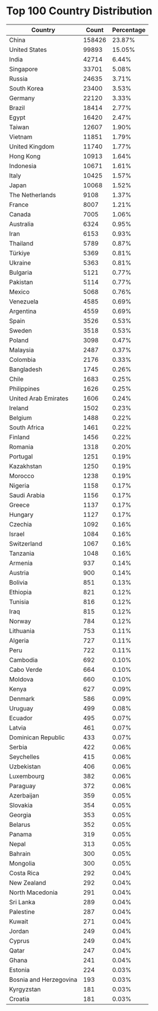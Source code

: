 # Top 100 Country Distribution
| Country | Count | Percentage |
|----|----|----|
| China | 158426 | 23.87% |
| United States | 99893 | 15.05% |
| India | 42714 | 6.44% |
| Singapore | 33701 | 5.08% |
| Russia | 24635 | 3.71% |
| South Korea | 23400 | 3.53% |
| Germany | 22120 | 3.33% |
| Brazil | 18414 | 2.77% |
| Egypt | 16420 | 2.47% |
| Taiwan | 12607 | 1.90% |
| Vietnam | 11851 | 1.79% |
| United Kingdom | 11740 | 1.77% |
| Hong Kong | 10913 | 1.64% |
| Indonesia | 10671 | 1.61% |
| Italy | 10425 | 1.57% |
| Japan | 10068 | 1.52% |
| The Netherlands | 9108 | 1.37% |
| France | 8007 | 1.21% |
| Canada | 7005 | 1.06% |
| Australia | 6324 | 0.95% |
| Iran | 6153 | 0.93% |
| Thailand | 5789 | 0.87% |
| Türkiye | 5369 | 0.81% |
| Ukraine | 5363 | 0.81% |
| Bulgaria | 5121 | 0.77% |
| Pakistan | 5114 | 0.77% |
| Mexico | 5068 | 0.76% |
| Venezuela | 4585 | 0.69% |
| Argentina | 4559 | 0.69% |
| Spain | 3526 | 0.53% |
| Sweden | 3518 | 0.53% |
| Poland | 3098 | 0.47% |
| Malaysia | 2487 | 0.37% |
| Colombia | 2176 | 0.33% |
| Bangladesh | 1745 | 0.26% |
| Chile | 1683 | 0.25% |
| Philippines | 1626 | 0.25% |
| United Arab Emirates | 1606 | 0.24% |
| Ireland | 1502 | 0.23% |
| Belgium | 1488 | 0.22% |
| South Africa | 1461 | 0.22% |
| Finland | 1456 | 0.22% |
| Romania | 1318 | 0.20% |
| Portugal | 1251 | 0.19% |
| Kazakhstan | 1250 | 0.19% |
| Morocco | 1238 | 0.19% |
| Nigeria | 1158 | 0.17% |
| Saudi Arabia | 1156 | 0.17% |
| Greece | 1137 | 0.17% |
| Hungary | 1127 | 0.17% |
| Czechia | 1092 | 0.16% |
| Israel | 1084 | 0.16% |
| Switzerland | 1067 | 0.16% |
| Tanzania | 1048 | 0.16% |
| Armenia | 937 | 0.14% |
| Austria | 900 | 0.14% |
| Bolivia | 851 | 0.13% |
| Ethiopia | 821 | 0.12% |
| Tunisia | 816 | 0.12% |
| Iraq | 815 | 0.12% |
| Norway | 784 | 0.12% |
| Lithuania | 753 | 0.11% |
| Algeria | 727 | 0.11% |
| Peru | 722 | 0.11% |
| Cambodia | 692 | 0.10% |
| Cabo Verde | 664 | 0.10% |
| Moldova | 660 | 0.10% |
| Kenya | 627 | 0.09% |
| Denmark | 586 | 0.09% |
| Uruguay | 499 | 0.08% |
| Ecuador | 495 | 0.07% |
| Latvia | 461 | 0.07% |
| Dominican Republic | 433 | 0.07% |
| Serbia | 422 | 0.06% |
| Seychelles | 415 | 0.06% |
| Uzbekistan | 406 | 0.06% |
| Luxembourg | 382 | 0.06% |
| Paraguay | 372 | 0.06% |
| Azerbaijan | 359 | 0.05% |
| Slovakia | 354 | 0.05% |
| Georgia | 353 | 0.05% |
| Belarus | 352 | 0.05% |
| Panama | 319 | 0.05% |
| Nepal | 313 | 0.05% |
| Bahrain | 300 | 0.05% |
| Mongolia | 300 | 0.05% |
| Costa Rica | 292 | 0.04% |
| New Zealand | 292 | 0.04% |
| North Macedonia | 291 | 0.04% |
| Sri Lanka | 289 | 0.04% |
| Palestine | 287 | 0.04% |
| Kuwait | 271 | 0.04% |
| Jordan | 249 | 0.04% |
| Cyprus | 249 | 0.04% |
| Qatar | 247 | 0.04% |
| Ghana | 241 | 0.04% |
| Estonia | 224 | 0.03% |
| Bosnia and Herzegovina | 193 | 0.03% |
| Kyrgyzstan | 181 | 0.03% |
| Croatia | 181 | 0.03% |
